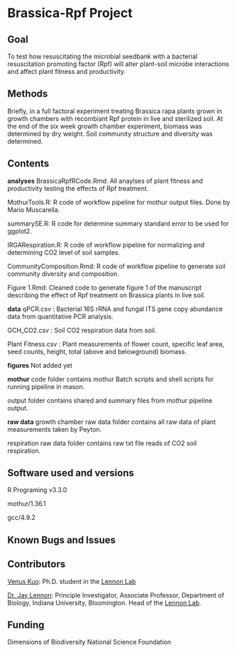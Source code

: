 # Brassica-Rpf Project 

## Goal
To test how resuscitating the microbial seedbank with a bacterial resuscitation promoting factor (Rpf) will alter plant-soil microbe interactions and affect plant fitness and productivity. 

## Methods 
Briefly, in a full factoral experiment treating Brassica rapa plants grown in growth chambers with recombiant Rpf protein in live and sterilized soil. At the end of the six week growth chamber experiment, biomass was determined by dry weight. Soil community structure and diversity was determined. 

## Contents

**analyses**
BrassicaRpfRCode.Rmd: All anaylses of plant fitness and productivity testing the effects of Rpf treatment. 

MothurTools.R: R code of workflow pipeline for mothur output files. Done by Mario Muscarella. 

summarySE.R: R code for determine summary standard error to be used for ggplot2. 

IRGARespiration.R: R code of workflow pipeline for normalizing and determining CO2 level of soil samples.

CommunityComposition.Rmd: R code of workflow pipeline to generate soil community diversity and composition. 

Figure 1.Rmd: Cleaned code to generate figure 1 of the manuscript describing the effect of Rpf treatment on Brassica plants in live soil. 

**data**
qPCR.csv : Bacterial 16S rRNA and fungal ITS gene copy abundance data from quantitative PCR analysis. 

GCH_CO2.csv : Soil CO2 respiration data from soil. 

Plant Fitness.csv : Plant measurements of flower count, specific leaf area, seed counts, height, total (above and belowground) biomass. 

**figures**
Not added yet

**mothur**
code folder contains mothur Batch scripts and shell scripts for running pipeline in mason.

output folder contains shared and summary files from mothur pipeline output. 

**raw data**
growth chamber raw data folder contains all raw data of plant measurements taken by Peyton.

respiration raw data folder contains raw txt file reads of CO2  soil respiration. 

## Software used and versions
R Programing v3.3.0

mothur/1.36.1

gcc/4.9.2

## Known Bugs and Issues


## Contributors 
[Venus Kuo](https://github.com/vkuo2): Ph.D. student in the [Lennon Lab](http://www.indiana.edu/~microbes/people.php)

[Dr. Jay Lennon](http://www.indiana.edu/~microbes/people.php): Principle Investigator, Associate Professor, Department of Biology, Indiana University, Bloomington. Head of the [Lennon Lab](http://www.indiana.edu/~microbes/people.php).

## Funding
Dimensions of Biodiversity National Science Foundation
